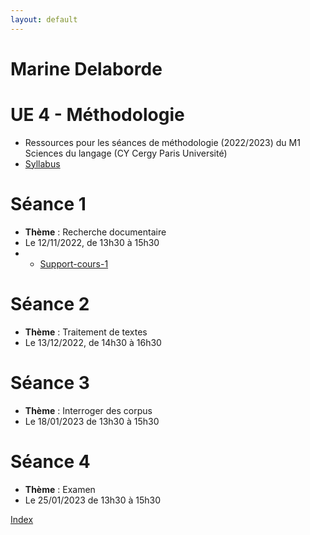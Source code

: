 ```yaml
---
layout: default
---
```


#  Marine Delaborde

# UE 4 - Méthodologie
- Ressources pour les séances de méthodologie (2022/2023) du M1 Sciences du langage (CY Cergy Paris Université)
- [Syllabus](files/cours/methodologie/Syllabus-Methodologie-22-23.pdf)

# Séance 1
- **Thème** : Recherche documentaire
- Le 12/11/2022, de 13h30 à 15h30
- - [Support-cours-1](files/cours/methodologie/METHODOLOGIE-Seance1-MD-2022.pdf)

# Séance 2
- **Thème** : Traitement de textes
- Le 13/12/2022, de 14h30 à 16h30 

# Séance 3
- **Thème** : Interroger des corpus
- Le 18/01/2023 de 13h30 à 15h30

# Séance 4
- **Thème** : Examen
- Le 25/01/2023 de 13h30 à 15h30

[Index](./)